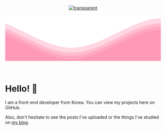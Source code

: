 <br>

<div align="center">
  
   [![transparent](https://capsule-render.vercel.app/api?type=transparent&fontColor=FF78A080&text=Yezi's%20Github&height=150&fontSize=55&desc=playground%20of%20projects%20and%20ideas&descAlignY=75&descAlign=70)](https://github.com/art11010/art11010)

</div>

[<img src="https://raw.githubusercontent.com/art11010/art11010/main/waves.svg" width="100%" height="150">](https://github.com/art11010/art11010)

<br>

# Hello! 🎐

I am a front-end developer from Korea. You can view my projects here on GitHub.

Also, don't hesitate to see the posts I've uploaded or the things I've studied on <a href="https://velog.io/@art11010" target="_blank" rel="noopener noreferrer">my blog</a>.


<!--
https://github.com/matfantinel/matfantinel/blob/master/README.md

<div align="center">

  ![header](https://capsule-render.vercel.app/api?type=Waving&text=YEZI's%20github&fontColor=FFFFFF&fontSize=40&fontAlignY=27&&color=FF78A0&animation=twinkling)

</div>

[![](https://hits.seeyoufarm.com/api/count/incr/badge.svg?url=https%3A%2F%2Fgithub.com%2Fart11010&count_bg=%23FF78A0&title_bg=%23555555&icon=googlefit.svg&icon_color=%23FFFFFF&title=hits&edge_flat=false)](https://github.com/art11010/art11010)

-->
